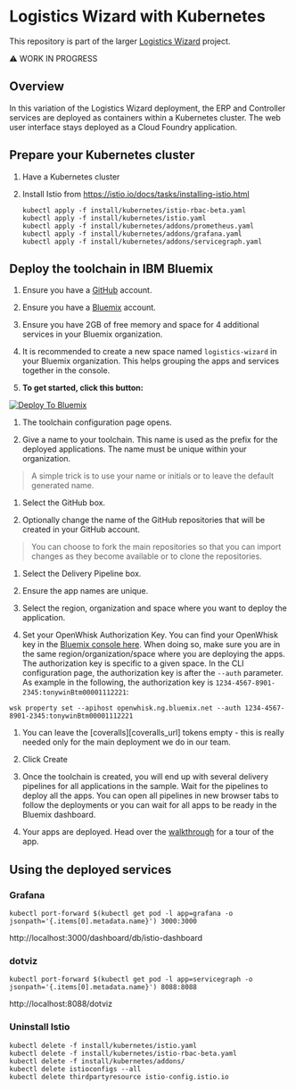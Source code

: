 # Logistics Wizard with Kubernetes

This repository is part of the larger [Logistics Wizard](https://github.com/IBM-Bluemix/logistics-wizard) project.

:warning: WORK IN PROGRESS

## Overview

In this variation of the Logistics Wizard deployment, the ERP and Controller services are deployed as containers within a Kubernetes cluster. The web user interface stays deployed as a Cloud Foundry application.

## Prepare your Kubernetes cluster

1. Have a Kubernetes cluster

1. Install Istio from https://istio.io/docs/tasks/installing-istio.html

   ```
   kubectl apply -f install/kubernetes/istio-rbac-beta.yaml
   kubectl apply -f install/kubernetes/istio.yaml
   kubectl apply -f install/kubernetes/addons/prometheus.yaml
   kubectl apply -f install/kubernetes/addons/grafana.yaml
   kubectl apply -f install/kubernetes/addons/servicegraph.yaml
   ```

## Deploy the toolchain in IBM Bluemix

1. Ensure you have a [GitHub](https://github.com/) account.

1. Ensure you have a [Bluemix](https://ibm.com/bluemix) account.

1. Ensure you have 2GB of free memory and space for 4 additional services in your Bluemix organization.

1. It is recommended to create a new space named `logistics-wizard` in your Bluemix organization. This helps grouping the apps and services together in the console.

1. **To get started, click this button:**

  [![Deploy To Bluemix](./.bluemix/create_toolchain_button.png)](https://new-console.ng.bluemix.net/devops/setup/deploy/?repository=https%3A//github.com/IBM-Bluemix/logistics-wizard-kubernetes.git)

1. The toolchain configuration page opens.

1. Give a name to your toolchain. This name is used as the prefix for the deployed applications. The name must be unique within your organization.

  > A simple trick is to use your name or initials or to leave the default generated name.

1. Select the GitHub box.

1. Optionally change the name of the GitHub repositories that will be created in your GitHub account.

  > You can choose to fork the main repositories so that you can import changes as they become available or to clone the repositories.

1. Select the Delivery Pipeline box.

1. Ensure the app names are unique.

1. Select the region, organization and space where you want to deploy the application.

1. Set your OpenWhisk Authorization Key. You can find your OpenWhisk key in the [Bluemix console here](https://console.ng.bluemix.net/openwhisk/cli). When doing so, make sure you are in the same region/organization/space where you are deploying the apps. The authorization key is specific to a given space. In the CLI configuration page, the authorization key is after the `--auth` parameter. As example in the following, the authorization key is `1234-4567-8901-2345:tonywinBtm00001112221`:

  ```
  wsk property set --apihost openwhisk.ng.bluemix.net --auth 1234-4567-8901-2345:tonywinBtm00001112221
  ```

1. You can leave the [coveralls][coveralls_url] tokens empty - this is really needed only for the main deployment we do in our team.

1. Click Create

1. Once the toolchain is created, you will end up with several delivery pipelines for all applications in the sample. Wait for the pipelines to deploy all the apps. You can open all pipelines in new browser tabs to follow the deployments or you can wait for all apps to be ready in the Bluemix dashboard.

1. Your apps are deployed. Head over the [walkthrough](https://github.com/IBM-Bluemix/logistics-wizard/blob/master/WALKTHROUGH.md) for a tour of the app.

## Using the deployed services

### Grafana

   ```
   kubectl port-forward $(kubectl get pod -l app=grafana -o jsonpath='{.items[0].metadata.name}') 3000:3000
   ```

   http://localhost:3000/dashboard/db/istio-dashboard

### dotviz

   ```
   kubectl port-forward $(kubectl get pod -l app=servicegraph -o jsonpath='{.items[0].metadata.name}') 8088:8088
   ```

   http://localhost:8088/dotviz


### Uninstall Istio

   ```
   kubectl delete -f install/kubernetes/istio.yaml
   kubectl delete -f install/kubernetes/istio-rbac-beta.yaml
   kubectl delete -f install/kubernetes/addons/
   kubectl delete istioconfigs --all
   kubectl delete thirdpartyresource istio-config.istio.io
   ```
